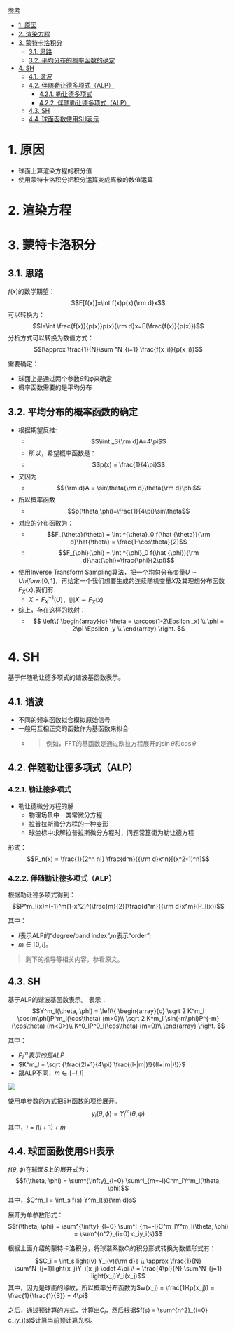 [参考](https://zhuanlan.zhihu.com/p/49436452)

<!-- TOC -->

- [1. 原因](#1-原因)
- [2. 渲染方程](#2-渲染方程)
- [3. 蒙特卡洛积分](#3-蒙特卡洛积分)
  - [3.1. 思路](#31-思路)
  - [3.2. 平均分布的概率函数的确定](#32-平均分布的概率函数的确定)
- [4. SH](#4-sh)
  - [4.1. 谐波](#41-谐波)
  - [4.2. 伴随勒让德多项式（ALP）](#42-伴随勒让德多项式alp)
    - [4.2.1. 勒让德多项式](#421-勒让德多项式)
    - [4.2.2. 伴随勒让德多项式（ALP）](#422-伴随勒让德多项式alp)
  - [4.3. SH](#43-sh)
  - [4.4. 球面函数使用SH表示](#44-球面函数使用sh表示)

<!-- /TOC -->

# 1. 原因
- 球面上算渲染方程的积分值
- 使用蒙特卡洛积分把积分运算变成离散的数值运算

# 2. 渲染方程

# 3. 蒙特卡洛积分
## 3.1. 思路
$f(x)$的数学期望：
$$E[f(x)]=\int f(x)p(x){\rm d}x$$
可以转换为：
$$I=\int \frac{f(x)}{p(x)}p(x){\rm d}x=E(\frac{f(x)}{p(x)})$$
分析方式可以转换为数值方式：
$$I\approx \frac{1}{N}\sum ^N_{i=1} \frac{f(x_i)}{p(x_i)}$$

需要确定：
- 球面上是通过两个参数$\theta$和$\phi$来确定
- 概率函数需要的是平均分布

## 3.2. 平均分布的概率函数的确定
- 根据期望反推:
  - $$\iint _S{\rm d}A=4\pi$$
  - 所以，希望概率函数是：
  - $$p(x) = \frac{1}{4\pi}$$
- 又因为
  - $${\rm d}A = \sin\theta{\rm d}\theta{\rm d}\phi$$
- 所以概率函数
  - $$p(\theta,\phi)=\frac{1}{4\pi}\sin\theta$$
- 对应的分布函数为：
  - $$F_{\theta}(\theta) = \int ^{\theta}_0 f(\hat {\theta}){\rm d}\hat{\theta} = \frac{1-\cos\theta}{2}$$
  - $$F_{\phi}(\phi) = \int ^{\phi}_0 f(\hat {\phi}){\rm d}\hat{\phi}=\frac{\phi}{2\pi}$$
- 使用Inverse Transform Sampling算法，把一个均匀分布变量$U\backsim Uniform[0,1]$，再给定一个我们想要生成的连续随机变量$X$及其理想分布函数$F_X(x)$,我们有
  - $X = F^{-1}_X(U)$，则$X\backsim F_X(x)$
- 综上，存在这样的映射：
  - $$
  \left\{
      \begin{array}{c}
      \theta = \arccos(1-2\Epsilon _x) \\
      \phi = 2\pi \Epsilon _y \\
      \end{array}
    \right.
  $$

# 4. SH
基于伴随勒让德多项式的谐波基函数表示。

## 4.1. 谐波
- 不同的频率函数拟合模拟原始信号
- 一般用互相正交的函数作为基函数来拟合
  - > 例如，FFT的基函数是通过欧拉方程展开的$\sin \theta$和$\cos \theta$

## 4.2. 伴随勒让德多项式（ALP）
### 4.2.1. 勒让德多项式
- 勒让德微分方程的解
  - 物理场景中一类常微分方程
  - 拉普拉斯微分方程的一种变形
  - 球坐标中求解拉普拉斯微分方程时，问题常簋街为勒让德方程

形式：
$$P_n(x) = \frac{1}{2^n  n!} \frac{d^n}{{\rm d}x^n}[(x^2-1)^n]$$

### 4.2.2. 伴随勒让德多项式（ALP）
根据勒让德多项式得到：
$$P^m_l(x)=(-1)^m(1-x^2)^{\frac{m}{2}}\frac{d^m}{{\rm d}x^m}(P_l(x))$$

其中：
- $l$表示ALP的“degree/band index”,m表示“order”;
- $m \in [0, l]$。

> 剩下的推导等相关内容，参看原文。

## 4.3. SH
基于ALP的谐波基函数表示。
表示：
$$Y^m_l(\theta, \phi) = \left\{
      \begin{array}{c}
      \sqrt 2 K^m_l \cos(m\phi)P^m_l(\cos\theta) (m>0)\\
      \sqrt 2 K^m_l \sin(-m\phi)P^{-m}(\cos\theta) (m<0>)\\
      K^0_lP^0_l(\cos\theta) (m=0)\\
      \end{array}
    \right.
    $$

其中：
- $P^m_l表示的是ALP$
- $K^m_l = \sqrt {\frac{2l+1}{4\pi} \frac{(l-|m|)!}{(l+|m|)!}}$
- 跟ALP不同，$m \in [-l, l]$

![][SHVisualize]

[SHVisualize]: ./images/SHVisualize.jpg

使用单参数的方式把SH函数的项给展开。
$$y_i(\theta, \phi) = Y^m_l(\theta, \phi)$$
其中，$i=l(l+1)+m$

## 4.4. 球面函数使用SH表示
$f(\theta,\phi)$在球面$S$上的展开式为：
$$f(\theta, \phi) = \sum^{\infty}_{l=0} \sum^l_{m=-l}C^m_lY^m_l(\theta, \phi)$$
其中，$C^m_l = \int_s f(s) Y^m_l(s){\rm d}s$

展开为单参数形式：
$$f(\theta, \phi) = \sum^{\infty}_{l=0} \sum^l_{m=-l}C^m_lY^m_l(\theta, \phi) = \sum^{n^2}_{i=0} c_iy_i(s)$$

根据上面介绍的蒙特卡洛积分，将球谐系数$C_i$的积分形式转换为数值形式有：
$$C_i = \int_s light(v) Y_i(v){\rm d}s \\
\approx \frac{1}{N} \sum^N_{j=1}light(x_j)Y_i(x_j) \cdot 4\pi \\
= \frac{4\pi}{N} \sum^N_{j=1} light(x_j)Y_i(x_j)$$
其中，因为是球面的缘故，所以概率分布函数为$w(x_j) = \frac{1}{p(x_j)} = \frac{1}{\frac{1}{S}} = 4\pi$

之后，通过预计算的方式，计算出$C_i$，然后根据$f(s) =  \sum^{n^2}_{i=0} c_iy_i(s)$计算当前预计算光照。